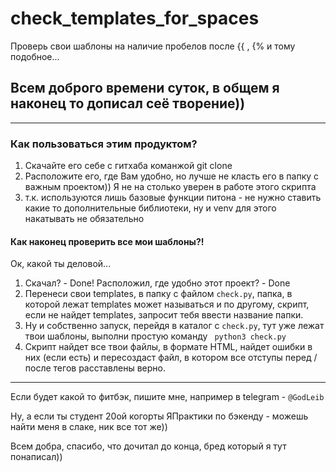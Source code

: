 # check_templates_for_spaces
Проверь свои шаблоны на наличие пробелов после {{ , {% и тому подобное... 

## Всем доброго времени суток, в общем я наконец то дописал сеё творение))
___
### Как пользоваться этим продуктом?
1. Скачайте его себе с гитхаба команжой git clone
2. Расположите его, где Вам удобно, но лучше не класть его в папку с важным проектом)) Я не на столько уверен в работе этого скрипта
3. т.к. используются лишь базовые функции питона - не нужно ставить какие то дополнительные библиотеки,  ну и venv для этого накатывать не обязательно

#### Как наконец проверить все мои шаблоны?!
Ок, какой ты деловой...
1. Скачал? - Done!  Расположил, где удобно этот проект? - Done
2. Перенеси свои templates, в папку с файлом ``` check.py ```, папка, в которой лежат templates может называться и по другому, скрипт, если не найдет templates, запросит тебя ввести название папки.
3. Ну и собственно запуск, перейдя в каталог с ``` check.py ```, тут уже лежат твои шаблоны, выполни простую команду ``` python3 check.py```
4. Скрипт найдет все твои файлы, в формате HTML, найдет ошибки в них (если есть) и пересоздаст файл, в котором все отступы перед / после тегов расставлены верно.

___
Если будет какой то фитбэк, пишите мне, например в telegram - ``` @GodLeib ```

Ну, а если ты студент 20ой когорты ЯПрактики по бэкенду - можешь найти меня в слаке, ник все тот же))

Всем добра, спасибо, что дочитал до конца, бред который я тут понаписал))
